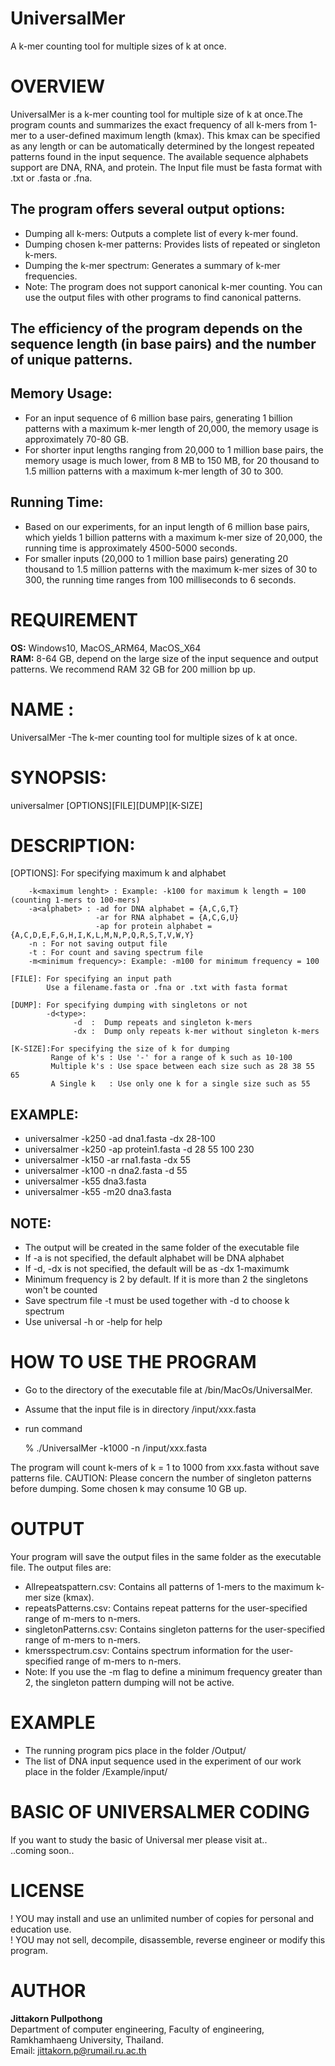 # UniversalMer
  A k-mer counting tool for multiple sizes of k at once.
# OVERVIEW
UniversalMer is a k-mer counting tool for multiple size of k at once.The program counts and summarizes the exact frequency of all k-mers from 1-mer to a user-defined maximum length (kmax). This kmax can be specified as any length or can be automatically determined by the longest repeated patterns found in the input sequence.
The available sequence alphabets support are DNA, RNA, and protein. The Input file must be fasta format with .txt or .fasta or .fna. 

## The program offers several output options:
 * Dumping all k-mers: Outputs a complete list of every k-mer found.
 * Dumping chosen k-mer patterns: Provides lists of repeated or singleton k-mers.
 * Dumping the k-mer spectrum: Generates a summary of k-mer frequencies.
 * Note: The program does not support canonical k-mer counting. You can use the output files with other programs to find canonical patterns. 

## The efficiency of the program depends on the sequence length (in base pairs) and the number of unique patterns.

## Memory Usage:
 * For an input sequence of 6 million base pairs, generating 1 billion patterns with a maximum k-mer length of 20,000, the memory usage is approximately 70-80 GB.
 * For shorter input lengths ranging from 20,000 to 1 million base pairs, the memory usage is much lower, from 8 MB to 150 MB, for 20 thousand to 1.5 million patterns with a maximum k-mer length of 30 to 300.    
    
## Running Time:
 * Based on our experiments, for an input length of 6 million base pairs, which yields 1 billion patterns with a maximum k-mer size of 20,000, the running time is approximately 4500-5000 seconds.
 * For smaller inputs (20,000 to 1 million base pairs) generating 20 thousand to 1.5 million patterns with the maximum k-mer sizes of 30 to 300, the running time ranges from 100 milliseconds to 6 seconds.

# REQUIREMENT
  **OS:** Windows10, MacOS_ARM64, MacOS_X64 <br>
  **RAM:** 8-64 GB, depend on the large size of the input sequence and output patterns. We recommend RAM 32 GB for 200 million bp up. <br>
  
# NAME :
  UniversalMer -The k-mer counting tool for multiple sizes of k at once. 

# SYNOPSIS: 
   universalmer [OPTIONS][FILE][DUMP][K-SIZE]

# DESCRIPTION:

 [OPTIONS]: For specifying maximum k and alphabet

        -k<maximum lenght> : Example: -k100 for maximum k length = 100 (counting 1-mers to 100-mers)
        -a<alphabet> : -ad for DNA alphabet = {A,C,G,T}
                       -ar for RNA alphabet = {A,C,G,U}
                       -ap for protein alphabet =  {A,C,D,E,F,G,H,I,K,L,M,N,P,Q,R,S,T,V,W,Y}
        -n : For not saving output file 
        -t : For count and saving spectrum file
        -m<minimum frequency>: Example: -m100 for minimum frequency = 100

    [FILE]: For specifying an input path
            Use a filename.fasta or .fna or .txt with fasta format

    [DUMP]: For specifying dumping with singletons or not
            -d<type>:   
                  -d  :  Dump repeats and singleton k-mers
                  -dx :  Dump only repeats k-mer without singleton k-mers

    [K-SIZE]:For specifying the size of k for dumping
             Range of k's : Use '-' for a range of k such as 10-100
             Multiple k's : Use space between each size such as 28 38 55 65 
             A Single k   : Use only one k for a single size such as 55

## EXAMPLE:   
 * universalmer -k250 -ad dna1.fasta -dx 28-100 
 * universalmer -k250 -ap protein1.fasta -d 28 55 100 230 
 * universalmer -k150 -ar rna1.fasta -dx 55
 * universalmer -k100 -n dna2.fasta -d 55
 * universalmer -k55 dna3.fasta
 * universalmer -k55 -m20 dna3.fasta

## NOTE: 
 * The output will be created in the same folder of the executable file
 * If -a<alphabet> is not specified, the default alphabet will be DNA alphabet  
 * If -d, -dx is not specified,  the default will be as -dx 1-maximumk
 * Minimum frequency is 2 by default. If it is more than 2 the singletons won't be counted
 * Save spectrum file -t must be used together with -d to choose k spectrum
 * Use universal -h or -help for help

# HOW TO USE THE PROGRAM

 * Go to the directory of the executable file at  /bin/MacOs/UniversalMer. 
 *  Assume that the input file is in directory /input/xxx.fasta
 *  run command
   
       % ./UniversalMer -k1000 -n /input/xxx.fasta
      
   The program will count k-mers of k = 1 to 1000 from xxx.fasta without save patterns file. 
   CAUTION: Please concern the number of singleton patterns before dumping. Some chosen k may consume 10 GB up.

# OUTPUT

Your program will save the output files in the same folder as the executable file.  The output files are:
 * Allrepeatspattern.csv: Contains all patterns of 1-mers to the maximum k-mer size (kmax).
 * repeatsPatterns.csv: Contains repeat patterns for the user-specified range of m-mers to n-mers.
 * singletonPatterns.csv: Contains singleton patterns for the user-specified range of m-mers to n-mers.
 * kmersspectrum.csv: Contains spectrum information for the user-specified range of m-mers to n-mers.
 * Note: If you use the -m flag to define a minimum frequency greater than 2, the singleton pattern dumping will not be active.
    
# EXAMPLE
  * The running program pics place in the folder /Output/ 
  * The list of DNA input sequence used in the experiment of our work place in the folder /Example/input/ 

# BASIC OF UNIVERSALMER CODING
  If you want to study the basic of Universal mer please visit at..<br>
  ..coming soon..
  
# LICENSE
  ! YOU may install and use an unlimited number of copies for personal and education use.<br>
  ! YOU may not sell, decompile, disassemble, reverse engineer or modify this program.<br>

# AUTHOR

  **Jittakorn Pullpothong**<br> Department of computer engineering, Faculty of engineering, Ramkhamhaeng University, Thailand.<br>
  Email: <jittakorn.p@rumail.ru.ac.th>

